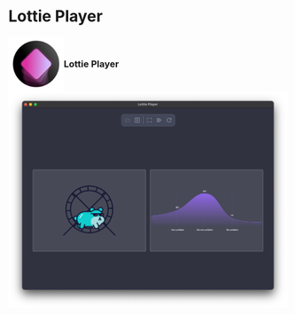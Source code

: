 # Lottie Player

<!-- ![Lottie Player App Icon | 100]() -->
<img src="images/lottieplayer-icon-min.png" alt="Lottie Player App Icon" width="100" align="left" />
<br/>

### Lottie Player

![Lottie Player v1.0.0 Mac OS Screenshot](images/lottie-player_v1.0.0-min.png)